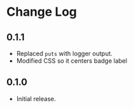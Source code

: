 # Change Log

## 0.1.1

* Replaced `puts` with logger output.
* Modified CSS so it centers badge label


## 0.1.0

* Initial release.

